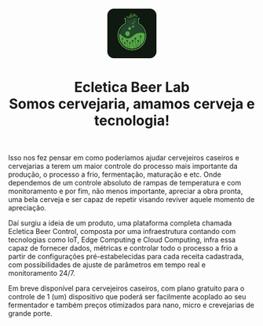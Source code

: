 <p align="center">
  <a href="https://ecletica.beer" target="_blank">
      <img width="20%" src="https://github.com/ecleticabeerlab/.github/blob/main/profile/imgs/logo.png" alt="ecletica beer lab logo" />
  </a>
  <h1 align="center"><strong>Ecletica Beer Lab</strong> <br/> Somos cervejaria, amamos cerveja e tecnologia!</h1>
</p>

<br />

<p>
  Isso nos fez pensar em como poderíamos ajudar cervejeiros caseiros e cervejarias a terem um maior controle do processo
  mais importante da produção, o processo a frio, fermentação, maturação e etc. Onde dependemos de um controle absoluto de rampas de temperatura
  e com monitoramento e por fim, não menos importante, apreciar a obra pronta, uma bela cerveja e ser capaz de repetir visando reviver aquele momento de apreciação.
</p>

<p>
  Daí surgiu a ideia de um produto, uma plataforma completa chamada Ecletica Beer Control, composta por uma infraestrutura contando com tecnologias
  como IoT, Edge Computing e Cloud Computing, infra essa capaz de fornecer dados, métricas e controlar todo o processo a frio a partir de 
  configurações pré-estabelecidas para cada receita cadastrada, com possibilidades de ajuste de parâmetros em tempo real e monitoramento 24/7.
</p>

<p>
  Em breve disponível para cervejeiros caseiros, com plano gratuito para o controle de 1 (um) dispositivo que poderá ser facilmente acoplado
  ao seu fermentador e também preços otimizados para nano, micro e crevejarias de grande porte.
</p>
